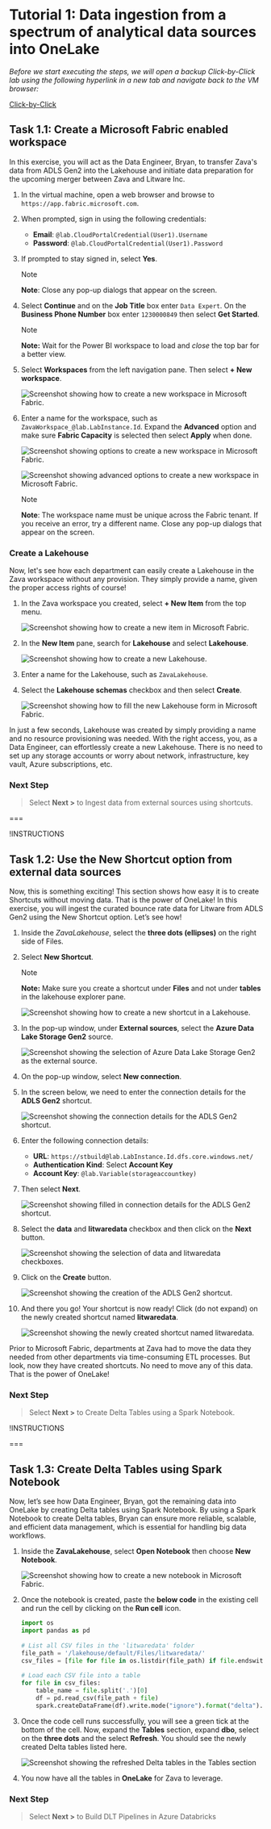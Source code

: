 # Tutorial 1: Data ingestion from a spectrum of analytical data sources into OneLake

*Before we start executing the steps, we will open a backup Click-by-Click lab using the following hyperlink in a new tab and navigate back to the VM browser:*

[Click-by-Click](https://regale.cloud/microsoft/play/3781/modern-analytics-with-microsoft-fabrikam-copilot-and-azure-databricks-dream-lab-#/0/0)

## Task 1.1: Create a Microsoft Fabric enabled workspace

In this exercise, you will act as the Data Engineer, Bryan, to transfer Zava's data from ADLS Gen2 into the Lakehouse and initiate data preparation for the upcoming merger between Zava and Litware Inc.

1. In the virtual machine, open a web browser and browse to `https://app.fabric.microsoft.com`.
2. When prompted, sign in using the following credentials:

    * **Email**: `@lab.CloudPortalCredential(User1).Username`
    * **Password**: `@lab.CloudPortalCredential(User1).Password`

3. If prompted to stay signed in, select **Yes**.

    > [!NOTE]
    > **Note**: Close any pop-up dialogs that appear on the screen.

4. Select **Continue** and on the **Job Title** box enter `Data Expert`. On the **Business Phone Number** box enter `1230000849` then select **Get Started**.

    > [!NOTE]
    > **Note:** Wait for the Power BI workspace to load and *close* the top bar for a better view.

5. Select **Workspaces** from the left navigation pane. Then select **+ New workspace**.

    ![Screenshot showing how to create a new workspace in Microsoft Fabric.](media/create-new-workspace.png)

6. Enter a name for the workspace, such as `ZavaWorkspace_@lab.LabInstance.Id`. Expand the **Advanced** option and make sure **Fabric Capacity** is selected then select **Apply** when done.

    ![Screenshot showing options to create a new workspace in Microsoft Fabric.](media/create-workspace-side-pane.png)

    ![Screenshot showing advanced options to create a new workspace in Microsoft Fabric.](media/create-workspace-side-pane-advanced.png)

    > [!NOTE]
    > **Note**: The workspace name must be unique across the Fabric tenant. If you receive an error, try a different name. Close any pop-up dialogs that appear on the screen.

### Create a Lakehouse

Now, let's see how each department can easily create a Lakehouse in the Zava workspace without any provision. They simply provide a name, given the proper access rights of course!

1. In the Zava workspace you created, select **+ New Item** from the top menu.

    ![Screenshot showing how to create a new item in Microsoft Fabric.](media/create-new-item.png)

2. In the **New Item** pane, search for **Lakehouse** and select **Lakehouse**.

    ![Screenshot showing how to create a new Lakehouse.](media/create-lakehouse.png)

3. Enter a name for the Lakehouse, such as `ZavaLakehouse`.

4. Select the **Lakehouse schemas** checkbox and then select **Create**.

    ![Screenshot showing how to fill the new Lakehouse form in Microsoft Fabric.](media/create-new-lakehouse.png)

In just a few seconds, Lakehouse was created by simply providing a name and no resource provisioning was needed. With the right access, you, as a Data Engineer, can effortlessly create a new Lakehouse. There is no need to set up any storage accounts or worry about network, infrastructure, key vault, Azure subscriptions, etc.

### Next Step

> Select **Next >** to Ingest data from external sources using shortcuts.

===

!INSTRUCTIONS []()

## Task 1.2: Use the New Shortcut option from external data sources

Now, this is something exciting! This section shows how easy it is to create Shortcuts without moving data. That is the power of OneLake! In this exercise, you will ingest the curated bounce rate data for Litware from ADLS Gen2 using the New Shortcut option. Let’s see how!

1. Inside the *ZavaLakehouse*, select the **three dots (ellipses)** on the right side of Files.

2. Select **New Shortcut**.

    > [!NOTE]
    > **Note:** Make sure you create a shortcut under **Files** and not under **tables** in the lakehouse explorer pane.

    ![Screenshot showing how to create a new shortcut in a Lakehouse.](media/create-new-shortcut.png)

3. In the pop-up window, under **External sources**, select the **Azure Data Lake Storage Gen2** source.

    ![Screenshot showing the selection of Azure Data Lake Storage Gen2 as the external source.](media/adls-gen2-source.png)

4. On the pop-up window, select **New connection**.

5. In the screen below, we need to enter the connection details for the **ADLS Gen2** shortcut.

    ![Screenshot showing the connection details for the ADLS Gen2 shortcut.](media/adls-gen2-connection.png)

6. Enter the following connection details:
   - **URL**: `https://stbuild@lab.LabInstance.Id.dfs.core.windows.net/`
   - **Authentication Kind**: Select **Account Key**
   - **Account Key**: `@lab.Variable(storageaccountkey)`

7. Then select **Next**.

    ![Screenshot showing filled in connection details for the ADLS Gen2 shortcut.](media/adls-gen2-connection-filled.png)

8.  Select the **data** and **litwaredata** checkbox and then click on the **Next** button.

    ![Screenshot showing the selection of data and litwaredata checkboxes.](media/litwaredata-checkboxes.png)

9. Click on the **Create** button.

    ![Screenshot showing the creation of the ADLS Gen2 shortcut.](media/adls-gen2-creation.png)

10. And there you go! Your shortcut is now ready! Click (do not expand) on the newly created shortcut named **litwaredata**.

    ![Screenshot showing the newly created shortcut named litwaredata.](media/new-shortcut-created.png)

Prior to Microsoft Fabric, departments at Zava had to move the data they needed from other departments via time-consuming ETL processes. But look, now they have created shortcuts. No need to move any of this data. That is the power of OneLake!

### Next Step

> Select **Next >** to Create Delta Tables using a Spark Notebook.

!INSTRUCTIONS []()

===

## Task 1.3: Create Delta Tables using Spark Notebook

Now, let’s see how Data Engineer, Bryan, got the remaining data into OneLake by creating Delta tables using Spark Notebook. By using a Spark Notebook to create Delta tables, Bryan can ensure more reliable, scalable, and efficient data management, which is essential for handling big data workflows.

1. Inside the **ZavaLakehouse**, select **Open Notebook** then choose **New Notebook**.

    ![Screenshot showing how to create a new notebook in Microsoft Fabric.](media/create-new-notebook.png)

2. Once the notebook is created, paste the **below code** in the existing cell and run the cell by clicking on the **Run cell** icon.

    ```python
    import os
    import pandas as pd
     
    # List all CSV files in the 'litwaredata' folder
    file_path = '/lakehouse/default/Files/litwaredata/'
    csv_files = [file for file in os.listdir(file_path) if file.endswith('.csv')]
     
    # Load each CSV file into a table
    for file in csv_files:
        table_name = file.split('.')[0]
        df = pd.read_csv(file_path + file)
        spark.createDataFrame(df).write.mode("ignore").format("delta").saveAsTable(table_name)
    ```

3. Once the code cell runs successfully, you will see a green tick at the bottom of the cell. Now, expand the **Tables** section, expand **dbo**, select on the **three dots** and the select **Refresh**. You should see the newly created Delta tables listed here.

    ![Screenshot showing the refreshed Delta tables in the Tables section](media/refresh-delta-tables.png)

4. You now have all the tables in **OneLake** for Zava to leverage.

### Next Step

> Select **Next >** to Build DLT Pipelines in Azure Databricks